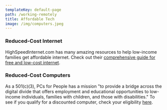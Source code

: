 ```yaml
---
templateKey: default-page
path: /working-remotely
title: Affordable Tech
image: /img/computers.jpeg
---
```

### Reduced-Cost Internet

HighSpeedInternet.com has many amazing resources to help low-income families get affordable internet. Check out their [comprehensive guide for free and low-cost internet](https://www.highspeedinternet.com/resources/are-there-government-programs-to-help-me-get-internet-service).

### Reduced-Cost Computers

As a 501(c)(3), PCs for People has a mission "to provide a bridge across the digital divide that offers employment and educational opportunities to low-income individuals, families with children, and those with disabilities." To see if you qualify for a discounted computer, check your eligibility [here](https://www.pcsforpeople.org/eligibility/).